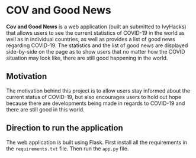 # COV and Good News

**Cov and Good News** is a web application (built an submitted to IvyHacks) that allows users to see the current statistics of COVID-19 in the world as well as in individual countries, as well as provides a list of good news regarding COVID-19. The statistics and the list of good news are displayed side-by-side on the page as to show users that no matter how the COVID situation may look like, there are still good happening in the world.

## Motivation
The motivation behind this project is to allow users stay informed about the current status of COVID-19, but also encourages users to hold out hope because there are developments being made in regards to COVID-19 and there are still good in this world.

## Direction to run the application
The web application is built using Flask. First install all the requirements in the `requirements.txt` file. Then run the `app.py` file.

